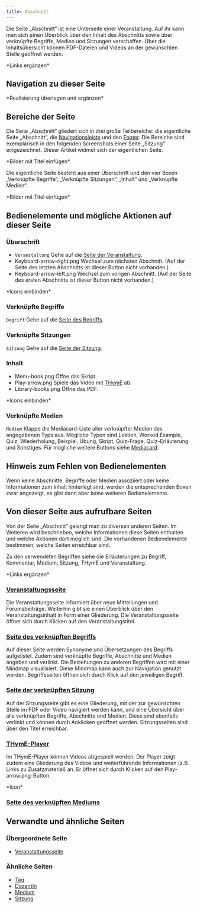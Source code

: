 ```yaml
---
title: Abschnitt
---
```


Die Seite „Abschnitt“ ist eine Unterseite einer Veranstaltung. Auf ihr kann man sich einen Überblick über den Inhalt des Abschnitts sowie über verknüpfte Begriffe, Medien und Sitzungen verschaffen. Über die Inhaltsübersicht können PDF-Dateien und Videos an der gewünschten Stelle geöffnet werden.

\*Links ergänzen\*

## Navigation zu dieser Seite
\*Realisierung überlegen und ergänzen\*

## Bereiche der Seite
Die Seite „Abschnitt“ gliedert sich in drei große Teilbereiche: die eigentliche Seite „Abschnitt“, die [Navigationsleiste](/nav-bar.md) und den [Footer](\footer.md). Die Bereiche sind exemplarisch in den folgenden Screenshots einer Seite „Sitzung“ eingezeichnet. Dieser Artikel widmet sich der eigentlichen Seite.

\*Bilder mit Titel einfügen\*

Die eigentliche Seite besteht aus einer Überschrift und den vier Boxen „Verknüpfte Begriffe“, „Verknüpfte Sitzungen“, „Inhalt“ und „Verknüpfte Medien“.

\*Bilder mit Titel einfügen\*

## Bedienelemente und mögliche Aktionen auf dieser Seite
### Überschrift
* `Veranstaltung` Gehe auf die [Seite der Veranstaltung](/event-series.md).
* Keyboard-arrow-right.png Wechsel zum nächsten Abschnitt. (Auf der Seite des letzten Abschnitts ist dieser Button nicht vorhanden.)
* Keyboard-arrow-left.png Wechsel zum vorigen Abschnitt. (Auf der Seite des ersten Abschnitts ist dieser Button nicht vorhanden.)

\*Icons einbinden\*

### Verknüpfte Begriffe
`Begriff` Gehe auf die [Seite des Begriffs](/tag.md).

### Verknüpfte Sitzungen
`Sitzung` Gehe auf die [Seite der Sitzung](/session.md).

### Inhalt
* Menu-book.png Öffne das Skript.
* Play-arrow.png Spiele das Video mit [THymE](/thyme.md) ab.
* Library-books.png Öffne das PDF.

\*Icons einbinden\*

### Verknüpfte Medien
`Medium` Klappe die Mediacard-Liste aller verknüpfter Medien des angegebenen Typs aus. Mögliche Typen sind Lektion, Worked Example, Quiz, Wiederholung, Beispiel, Übung, Skript, Quiz-Frage, Quiz-Erläuterung und Sonstiges. Für mögliche weitere Buttons siehe [Mediacard](/mediacard.md).

## Hinweis zum Fehlen von Bedienelementen
Wenn keine Abschnitte, Begriffe oder Medien assoziiert oder keine Informationen zum Inhalt hinterlegt sind, werden die entsprechenden Boxen zwar angezeigt, es gibt dann aber keine weiteren Bedienelemente.

## Von dieser Seite aus aufrufbare Seiten
Von der Seite „Abschnitt“ gelangt man zu diversen anderen Seiten. Im Weiteren wird beschrieben, welche Informationen diese Seiten enthalten und welche Aktionen dort möglich sind. Die vorhandenen Bedienelemente bestimmen, welche Seiten erreichbar sind.

Zu den verwendeten Begriffen siehe die Erläuterungen zu Begriff, Kommentar, Medium, Sitzung, THymE und Veranstaltung.

\*Links ergänzen\*

### [Veranstaltungsseite](/event-series.md)
Die Veranstaltungsseite informiert über neue Mitteilungen und Forumsbeiträge. Weiterhin gibt sie einen Überblick über den Veranstaltungsinhalt in Form einer Gliederung. Die Veranstaltungsseite öffnet sich durch Klicken auf den Veranstaltungstitel.

### [Seite des verknüpften Begriffs](/tag.md)
Auf dieser Seite werden Synonyme und Übersetzungen des Begriffs aufgelistet. Zudem sind verknüpfte Begriffe, Abschnitte und Medien angeben und verlinkt. Die Beziehungen zu anderen Begriffen wird mit einer Mindmap visualisiert. Diese Mindmap kann auch zur Navigation genutzt werden. Begriffsseiten öffnen sich durch Klick auf den jeweiligen Begriff.

### [Seite der verknüpften Sitzung](/session.md)
Auf der Sitzungsseite gibt es eine Gliederung, mit der zur gewünschten Stelle im PDF oder Video navigiert werden kann, und eine Übersicht über alle verknüpften Begriffe, Abschnitte und Medien. Diese sind ebenfalls verlinkt und können durch Anklicken geöffnet werden. Sitzungsseiten sind über den Titel erreichbar.

### [THymE-Player](/thyme.md)
Im THymE-Player können Videos abgespielt werden. Der Player zeigt zudem eine Gliederung des Videos und weiterführende Informationen (z.B. Links zu Zusatzmaterial) an. Er öffnet sich durch Klicken auf den Play-arrow.png-Button.

\*Icon\*

### [Seite des verknüpften Mediums](/medium.md)

## Verwandte und ähnliche Seiten
### Übergeordnete Seite
* [Veranstaltungsseite](/event-series.md)

### Ähnliche Seiten
* [Tag](/tag.md)
* [DozentIn](/lecturer.md)
* [Medium](/medium.md)
* [Sitzung](/session.md)
